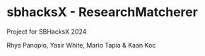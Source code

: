 # sbhacksX - ResearchMatcherer
Project for SBHacksX 2024 

Rhys Panopio, Yasir White, Mario Tapia & Kaan Koc 
